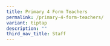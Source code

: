 ```yaml
---
title: Primary 4 Form Teachers
permalink: /primary-4-form-teachers/
variant: tiptap
description: ""
third_nav_title: Staff
---
```

